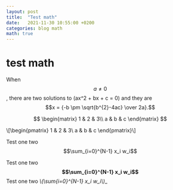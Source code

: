 ```yaml
---
layout: post
title:  "Test math"
date:   2021-11-30 10:55:00 +0200
categories: blog math
math: true
---
```


# test math

When $$a \ne 0$$, there are two solutions to \(ax^2 + bx + c = 0\) and they are
$$x = {-b \pm \sqrt{b^{2}-4ac} \over 2a}.$$

$$
\begin{matrix}
1 & 2 & 3\\
a & b & c
\end{matrix}
$$


\\[\begin{pmatrix}
1 & 2 & 3\\
a & b & c
\end{pmatrix}\\]

Test one two $$\sum_{i=0}^{N-1} x_i w_i$$

Test one two **$$\sum_{i=0}^{N-1} x_i w_i$$**
Test one two __\\(\sum_{i=0}^{N-1} x_i w_i\\)__
